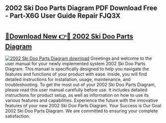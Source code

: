 ## 2002 Ski Doo Parts Diagram PDF Download Free - Part-X6G User Guide Repair FJQ3X

# <h2><a href="http://dfsgvb6.blite.top/?on=2002+Ski+Doo+Parts+Diagram">🔗Download New 👉🔴 2002 Ski Doo Parts Diagram</a></h2>

[![2002 Ski Doo Parts Diagram download](https://i.imgur.com/lujVjoI.png)](http://dfsgvb6.blite.top/?on=2002+Ski+Doo+Parts+Diagram)
Greetings and welcome to the user manual for your newly implemented system 2002 Ski Doo Parts Diagram. This manual is specifically designed to help you navigate the features and functions of your product with ease. Inside, you will find detailed instructions for installation, usage, maintenance, and troubleshooting. To get the most out of your 2002 Ski Doo Parts Diagram, please read this user manual carefully before use. It includes detailed instructions for product setup, as well as information on how to use its various features and capabilities. Experience the future with the innovative features of your new 2002 Ski Doo Parts Diagram. Your Success is Our Goal 2002 Ski Doo Parts Diagram. We are committed to ensuring your complete satisfaction.
